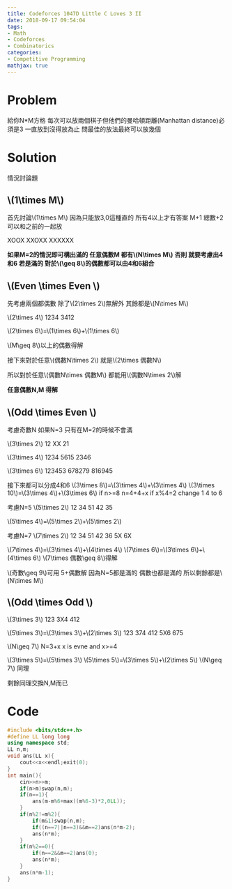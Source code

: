 ```yaml
---
title: Codeforces 1047D Little C Loves 3 II
date: 2018-09-17 09:54:04
tags:
- Math
- Codeforces
- Combinatorics
categories:
- Competitive Programming
mathjax: true
---
```


# Problem

給你N*M方格
每次可以放兩個棋子但他們的曼哈頓距離(Manhattan distance)必須是3
一直放到沒得放為止
問最佳的放法最終可以放幾個

<!--more-->




# Solution 
情況討論題

## \\(1\times M\\)
首先討論\\(1\times M\\)
因為只能放3,0這種直的 所有4以上才有答案 M+1 總數+2 可以和之前的一起放

XOOX
XXOXX
XXXXXX


**如果M=2的情況即可構出滿的 任意偶數M 都有\\(N\times M\\)**
**否則 就要考慮出4和6 若是滿的 對於\\(\geq 8\\)的偶數都可以由4和6組合**


## \\(Even \times Even \\)
先考慮兩個都偶數
除了\\(2\times 2\\)無解外
其餘都是\\(N\times M\\)

\\(2\times 4\\)
1234
3412

\\(2\times 6\\)=\\(1\times 6\\)+\\(1\times 6\\)

\\(M\geq 8\\)以上的偶數得解

接下來對於任意\\(偶數N\times 2\\) 就是\\(2\times 偶數N\\)

所以對於任意\\(偶數N\times 偶數M\\)
都能用\\(偶數N\times 2\\)解

**任意偶數N,M 得解**



## \\(Odd \times Even \\)

考慮奇數N 如果N=3
只有在M=2的時候不會滿

\\(3\times 2\\)
12
XX
21

\\(3\times 4\\)
1234
5615
2346

\\(3\times 6\\)
123453
678279
816945

接下來都可以分成4和6
\\(3\times 8\\)=\\(3\times 4\\)+\\(3\times 4\\)
\\(3\times 10\\)=\\(3\times 4\\)+\\(3\times 6\\)
if n>=8 n=4+4+x
if x%4=2 change 1 4 to 6

考慮N=5
\\(5\times 2\\)
12
34
51
42
35

\\(5\times 4\\)=\\(5\times 2\\)+\\(5\times 2\\)


考慮N=7
\\(7\times 2\\)
12
34
51
42
36
5X
6X

\\(7\times 4\\)=\\(3\times 4\\)+\\(4\times 4\\)
\\(7\times 6\\)=\\(3\times 6\\)+\\(4\times 6\\)
\\(7\times 偶數\geq 8\\)得解


\\(奇數\geq 9\\)可用 5+偶數解 因為N=5都是滿的 偶數也都是滿的 所以剩餘都是\\(N\times M\\)


## \\(Odd \times Odd \\)
\\(3\times 3\\)
123
3X4
412

\\(5\times 3\\)=\\(3\times 3\\)+\\(2\times 3\\)
123
374
412
5X6
675

\\(N\geq 7\\)
N=3+x x is evne and x>=4

\\(3\times 5\\)=\\(5\times 3\\)
\\(5\times 5\\)=\\(3\times 5\\)+\\(2\times 5\\)
\\(N\geq 7\\) 同理

剩餘同理交換N,M而已

# Code
```cpp
#include <bits/stdc++.h>
#define LL long long
using namespace std;
LL n,m;
void ans(LL x){
	cout<<x<<endl;exit(0);
}
int main(){
	cin>>n>>m;
	if(n>m)swap(n,m);
	if(n==1){
		ans(m-m%6+max((m%6-3)*2,0LL));
	}
	if(n%2!=m%2){
		if(m&1)swap(n,m);
		if((n==7||n==3)&&m==2)ans(n*m-2);
		ans(n*m);
	}
	if(n%2==0){
		if(n==2&&m==2)ans(0);
		ans(n*m);
	}
	ans(n*m-1);
}
```